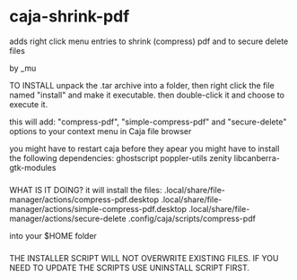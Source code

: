 # caja-shrink-pdf
adds right click menu entries to shrink (compress) pdf and to secure delete files

by _mu

TO INSTALL
unpack the .tar archive into a folder, then
right click the file named "install" and make it executable. then double-click it and choose to execute it.

this will add:
"compress-pdf", "simple-compress-pdf" and "secure-delete" options to your context menu in Caja file browser

you might have to restart caja before they apear
you might have to install the following dependencies: ghostscript poppler-utils zenity libcanberra-gtk-modules

###

WHAT IS IT DOING?
it will install the files:
.local/share/file-manager/actions/compress-pdf.desktop
.local/share/file-manager/actions/simple-compress-pdf.desktop
.local/share/file-manager/actions/secure-delete
.config/caja/scripts/compress-pdf

into your $HOME folder

###

THE INSTALLER SCRIPT WILL NOT OVERWRITE EXISTING FILES. IF YOU NEED TO UPDATE THE SCRIPTS USE UNINSTALL SCRIPT FIRST.
